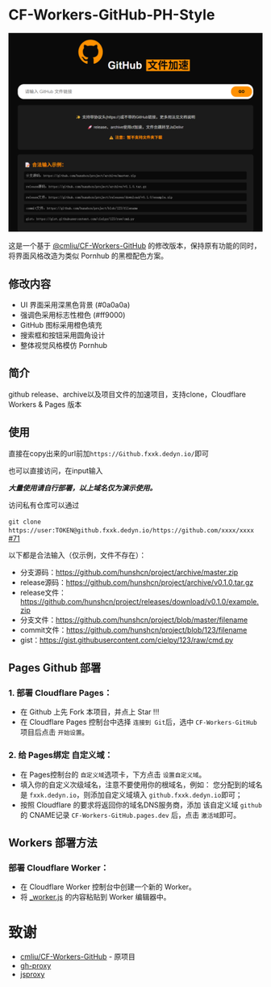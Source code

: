 # CF-Workers-GitHub-PH-Style

![img](./img.png)

这是一个基于 [@cmliu/CF-Workers-GitHub](https://github.com/cmliu/CF-Workers-GitHub) 的修改版本，保持原有功能的同时，将界面风格改造为类似 Pornhub 的黑橙配色方案。

## 修改内容

- UI 界面采用深黑色背景 (#0a0a0a)
- 强调色采用标志性橙色 (#ff9000)
- GitHub 图标采用橙色填充
- 搜索框和按钮采用圆角设计
- 整体视觉风格模仿 Pornhub

## 简介

github release、archive以及项目文件的加速项目，支持clone，Cloudflare Workers & Pages 版本

## 使用

直接在copy出来的url前加`https://Github.fxxk.dedyn.io/`即可

也可以直接访问，在input输入

***大量使用请自行部署，以上域名仅为演示使用。***

访问私有仓库可以通过

`git clone https://user:TOKEN@github.fxxk.dedyn.io/https://github.com/xxxx/xxxx` [#71](https://github.com/hunshcn/gh-proxy/issues/71)

以下都是合法输入（仅示例，文件不存在）：

- 分支源码：https://github.com/hunshcn/project/archive/master.zip
- release源码：https://github.com/hunshcn/project/archive/v0.1.0.tar.gz
- release文件：https://github.com/hunshcn/project/releases/download/v0.1.0/example.zip
- 分支文件：https://github.com/hunshcn/project/blob/master/filename
- commit文件：https://github.com/hunshcn/project/blob/123/filename
- gist：https://gist.githubusercontent.com/cielpy/123/raw/cmd.py

## Pages Github 部署

### 1. 部署 Cloudflare Pages：
   - 在 Github 上先 Fork 本项目，并点上 Star !!!
   - 在 Cloudflare Pages 控制台中选择 `连接到 Git`后，选中 `CF-Workers-GitHub`项目后点击 `开始设置`。
     
### 2. 给 Pages绑定 自定义域：
   - 在 Pages控制台的 `自定义域`选项卡，下方点击 `设置自定义域`。
   - 填入你的自定义次级域名，注意不要使用你的根域名，例如：
     您分配到的域名是 `fxxk.dedyn.io`，则添加自定义域填入 `github.fxxk.dedyn.io`即可；
   - 按照 Cloudflare 的要求将返回你的域名DNS服务商，添加 该自定义域 `github`的 CNAME记录 `CF-Workers-GitHub.pages.dev` 后，点击 `激活域`即可。

## Workers 部署方法
### 部署 Cloudflare Worker：

   - 在 Cloudflare Worker 控制台中创建一个新的 Worker。
   - 将 [_worker.js](https://github.com/cmliu/CF-Workers-GitHub/blob/main/_worker.js) 的内容粘贴到 Worker 编辑器中。


# 致谢
- [cmliu/CF-Workers-GitHub](https://github.com/cmliu/CF-Workers-GitHub) - 原项目
- [gh-proxy](https://github.com/hunshcn/gh-proxy)
- [jsproxy](https://github.com/EtherDream/jsproxy/)
